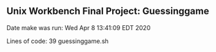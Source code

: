 ## Unix Workbench Final Project: Guessinggame

Date make was run:
Wed Apr  8 13:41:09 EDT 2020

Lines of code:
39 guessinggame.sh
